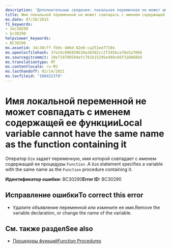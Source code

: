 ```yaml
---
description: 'Дополнительные сведения: локальная переменная не может иметь имя, совпадающее с именем функции, содержащей ее'
title: Имя локальной переменной не может совпадать с именем содержащей ее функции
ms.date: 07/20/2015
f1_keywords:
- vbc30290
- bc30290
helpviewer_keywords:
- BC30290
ms.assetid: 34c38cff-fb9c-406d-82e8-ca251ee77104
ms.openlocfilehash: 3fe24c89b950b30a36582cc2f345bca70e5a7066
ms.sourcegitcommit: 10e719780594efc781b15295e499c66f316068b8
ms.translationtype: MT
ms.contentlocale: ru-RU
ms.lasthandoff: 02/14/2021
ms.locfileid: "100432378"
---
```

# <a name="local-variable-cannot-have-the-same-name-as-the-function-containing-it"></a><span data-ttu-id="17e49-103">Имя локальной переменной не может совпадать с именем содержащей ее функции</span><span class="sxs-lookup"><span data-stu-id="17e49-103">Local variable cannot have the same name as the function containing it</span></span>

<span data-ttu-id="17e49-104">Оператор `Dim` задает переменную, имя которой совпадает с именем содержащей ее процедуры `Function` .</span><span class="sxs-lookup"><span data-stu-id="17e49-104">A `Dim` statement specifies a variable with the same name as the `Function` procedure containing it.</span></span>  
  
 <span data-ttu-id="17e49-105">**Идентификатор ошибки:** BC30290</span><span class="sxs-lookup"><span data-stu-id="17e49-105">**Error ID:** BC30290</span></span>  
  
## <a name="to-correct-this-error"></a><span data-ttu-id="17e49-106">Исправление ошибки</span><span class="sxs-lookup"><span data-stu-id="17e49-106">To correct this error</span></span>  
  
- <span data-ttu-id="17e49-107">Удалите объявление переменной или измените ее имя.</span><span class="sxs-lookup"><span data-stu-id="17e49-107">Remove the variable declaration, or change the name of the variable.</span></span>  
  
## <a name="see-also"></a><span data-ttu-id="17e49-108">См. также раздел</span><span class="sxs-lookup"><span data-stu-id="17e49-108">See also</span></span>

- [<span data-ttu-id="17e49-109">Процедуры функций</span><span class="sxs-lookup"><span data-stu-id="17e49-109">Function Procedures</span></span>](../programming-guide/language-features/procedures/function-procedures.md)
